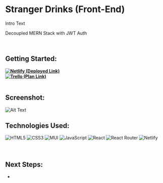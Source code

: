 # Stranger Drinks (Front-End)
<p>Intro Text</p>
<p>Decoupled MERN Stack with JWT Auth</p><br>

## Getting Started: 
**[![Netlify](https://img.shields.io/badge/netlify-%23000000.svg?style=for-the-badge&logo=netlify&logoColor=#00C7B7) (Deployed Link)](https://localhost/)**<br>
**[![Trello](https://img.shields.io/badge/Trello-%23026AA7.svg?style=for-the-badge&logo=Trello&logoColor=white) (Plan Link)](https://trello.com/b/EDD05YLr/stranger-drinks)**<br><br>

## Screenshot: 
<img src="" alt="Alt Text" style="max-width: 95vw;">

## Technologies Used: 
![HTML5](https://img.shields.io/badge/html5-%23E34F26.svg?style=for-the-badge&logo=html5&logoColor=white) ![CSS3](https://img.shields.io/badge/css3-%231572B6.svg?style=for-the-badge&logo=css3&logoColor=white) ![MUI](https://img.shields.io/badge/MUI-%230081CB.svg?style=for-the-badge&logo=mui&logoColor=white) ![JavaScript](https://img.shields.io/badge/javascript-%23323330.svg?style=for-the-badge&logo=javascript&logoColor=%23F7DF1E) ![React](https://img.shields.io/badge/react-%2320232a.svg?style=for-the-badge&logo=react&logoColor=%2361DAFB) ![React Router](https://img.shields.io/badge/React_Router-CA4245?style=for-the-badge&logo=react-router&logoColor=white) ![Netlify](https://img.shields.io/badge/netlify-%23000000.svg?style=for-the-badge&logo=netlify&logoColor=#00C7B7)<br>
<br><br>

## Next Steps:
- 